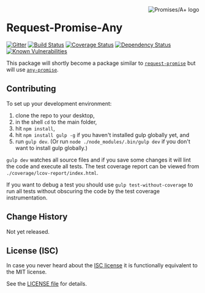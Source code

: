 <a href="http://promisesaplus.com/">
    <img src="https://promises-aplus.github.io/promises-spec/assets/logo-small.png" align="right" alt="Promises/A+ logo" />
</a>

# Request-Promise-Any

[![Gitter](https://img.shields.io/badge/gitter-join_chat-blue.svg?style=flat-square)](https://gitter.im/request/request-promise?utm_source=badge&utm_medium=badge&utm_campaign=pr-badge&utm_content=badge)
[![Build Status](https://img.shields.io/travis/request/request-promise-any/master.svg?style=flat-square)](https://travis-ci.org/request/request-promise-any)
[![Coverage Status](https://img.shields.io/coveralls/request/request-promise-any.svg?style=flat-square)](https://coveralls.io/r/request/request-promise-any)
[![Dependency Status](https://img.shields.io/gemnasium/request/request-promise-any.svg?style=flat-square)](https://gemnasium.com/github.com/request/request-promise-any)
[![Known Vulnerabilities](https://snyk.io/test/npm/request-promise-any/badge.svg?style=flat-square)](https://snyk.io/test/npm/request-promise-any)

This package will shortly become a package similar to [`request-promise`](https://www.npmjs.com/package/request-promise) but will use [`any-promise`](https://www.npmjs.com/package/any-promise).

## Contributing

To set up your development environment:

1. clone the repo to your desktop,
2. in the shell `cd` to the main folder,
3. hit `npm install`,
4. hit `npm install gulp -g` if you haven't installed gulp globally yet, and
5. run `gulp dev`. (Or run `node ./node_modules/.bin/gulp dev` if you don't want to install gulp globally.)

`gulp dev` watches all source files and if you save some changes it will lint the code and execute all tests. The test coverage report can be viewed from `./coverage/lcov-report/index.html`.

If you want to debug a test you should use `gulp test-without-coverage` to run all tests without obscuring the code by the test coverage instrumentation.

## Change History

Not yet released.

## License (ISC)

In case you never heard about the [ISC license](http://en.wikipedia.org/wiki/ISC_license) it is functionally equivalent to the MIT license.

See the [LICENSE file](LICENSE) for details.